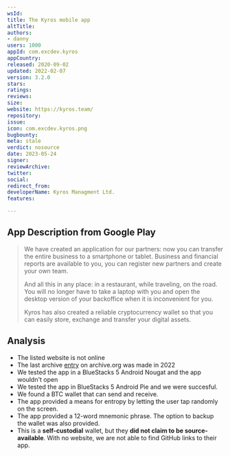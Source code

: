 ```yaml
---
wsId: 
title: The Kyros mobile app
altTitle: 
authors:
- danny
users: 1000
appId: com.excdev.kyros
appCountry: 
released: 2020-09-02
updated: 2022-02-07
version: 3.2.0
stars: 
ratings: 
reviews: 
size: 
website: https://kyros.team/
repository: 
issue: 
icon: com.excdev.kyros.png
bugbounty: 
meta: stale
verdict: nosource
date: 2023-05-24
signer: 
reviewArchive: 
twitter: 
social: 
redirect_from: 
developerName: Kyros Managment Ltd.
features: 

---
```


## App Description from Google Play

> We have created an application for our partners: now you can transfer the entire business to a smartphone or tablet. Business and financial reports are available to you, you can register new partners and create your own team.
>
> And all this in any place: in a restaurant, while traveling, on the road. You will no longer have to take a laptop with you and open the desktop version of your backoffice when it is inconvenient for you.
>
> Kyros has also created a reliable cryptocurrency wallet so that you can easily store, exchange and transfer your digital assets. 

## Analysis 

- The listed website is not online 
- The last archive [entry](https://web.archive.org/web/20220401000000*/https://kyros.team/) on archive.org was made in 2022
- We tested the app in a BlueStacks 5 Android Nougat and the app wouldn't open 
- We tested the app in BlueStacks 5 Android Pie and we were succesful. 
- We found a BTC wallet that can send and receive. 
- The app provided a means for entropy by letting the user tap randomly on the screen. 
- The app provided a 12-word mnemonic phrase. The option to backup the wallet was also provided. 
- This is a **self-custodial** wallet, but they **did not claim to be source-available**. With no website, we are not able to find GitHub links to their app. 